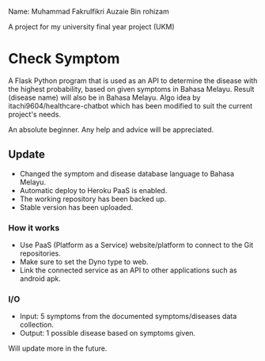 Name: Muhammad Fakrulfikri Auzaie Bin rohizam

A project for my university final year project (UKM)

# Check Symptom
A Flask Python program that is used as an API to determine the disease with the highest probability, based on given symptoms in Bahasa Melayu. Result (disease name) will also be in Bahasa Melayu. Algo idea by itachi9604/healthcare-chatbot which has been modified to suit the current project's needs.

An absolute beginner. Any help and advice will be appreciated.

## Update
- Changed the symptom and disease database language to Bahasa Melayu.
- Automatic deploy to Heroku PaaS is enabled.
- The working repository has been backed up. 
- Stable version has been uploaded.

### How it works
- Use PaaS (Platform as a Service) website/platform to connect to the Git repositories.
- Make sure to set the Dyno type to web.
- Link the connected service as an API to other applications such as android apk.

### I/O
- Input: 5 symptoms from the documented symptoms/diseases data collection.
- Output: 1 possible disease based on symptoms given.

Will update more in the future.
